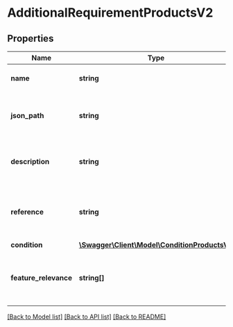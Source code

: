# AdditionalRequirementProductsV2

## Properties
Name | Type | Description | Notes
------------ | ------------- | ------------- | -------------
**name** | **string** | the name of the product attribute. | [optional] 
**json_path** | **string** | the JSON path leading to the specific product attribute. | [optional] 
**description** | **string** | a brief human readable description of the requirement | [optional] 
**reference** | **string** | a link to the official documentation that describes the requirement | [optional] 
**condition** | [**\Swagger\Client\Model\ConditionProductsV2**](ConditionProductsV2.md) |  | [optional] 
**feature_relevance** | **string[]** | a list of feature relevances that can describe the reason for the requirement. | [optional] 

[[Back to Model list]](../../README.md#documentation-for-models) [[Back to API list]](../../README.md#documentation-for-api-endpoints) [[Back to README]](../../README.md)

